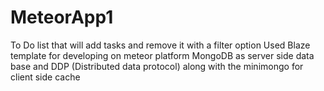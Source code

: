 # MeteorApp1

To Do list that will add tasks and remove it with a filter option
Used Blaze template for developing on meteor platform
MongoDB as server side data base and DDP (Distributed data protocol) along with the minimongo for client side cache
